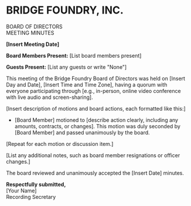 # BRIDGE FOUNDRY, INC.

BOARD OF DIRECTORS  
MEETING MINUTES

**[Insert Meeting Date]**

**Board Members Present:** [List board members present]

**Guests Present:** [List any guests or write "None"]

This meeting of the Bridge Foundry Board of Directors was held on [Insert Day and Date], [Insert Time and Time Zone], having a quorum with everyone participating through [e.g., in-person, online video conference with live audio and screen-sharing].

[Insert description of motions and board actions, each formatted like this:]

- [Board Member] motioned to [describe action clearly, including any amounts, contracts, or changes]. This motion was duly seconded by [Board Member] and passed unanimously by the board.

[Repeat for each motion or discussion item.]

[List any additional notes, such as board member resignations or officer changes.]

The board reviewed and unanimously accepted the [Insert Date] minutes.

**Respectfully submitted,**  
[Your Name]  
Recording Secretary
